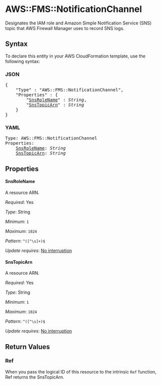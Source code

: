# AWS::FMS::NotificationChannel

Designates the IAM role and Amazon Simple Notification Service (SNS) topic that AWS Firewall Manager uses to record SNS logs.

## Syntax

To declare this entity in your AWS CloudFormation template, use the following syntax:

### JSON

<pre>
{
    "Type" : "AWS::FMS::NotificationChannel",
    "Properties" : {
        "<a href="#snsrolename" title="SnsRoleName">SnsRoleName</a>" : <i>String</i>,
        "<a href="#snstopicarn" title="SnsTopicArn">SnsTopicArn</a>" : <i>String</i>
    }
}
</pre>

### YAML

<pre>
Type: AWS::FMS::NotificationChannel
Properties:
    <a href="#snsrolename" title="SnsRoleName">SnsRoleName</a>: <i>String</i>
    <a href="#snstopicarn" title="SnsTopicArn">SnsTopicArn</a>: <i>String</i>
</pre>

## Properties

#### SnsRoleName

A resource ARN.

_Required_: Yes

_Type_: String

_Minimum_: <code>1</code>

_Maximum_: <code>1024</code>

_Pattern_: <code>^([^\s]+)$</code>

_Update requires_: [No interruption](https://docs.aws.amazon.com/AWSCloudFormation/latest/UserGuide/using-cfn-updating-stacks-update-behaviors.html#update-no-interrupt)

#### SnsTopicArn

A resource ARN.

_Required_: Yes

_Type_: String

_Minimum_: <code>1</code>

_Maximum_: <code>1024</code>

_Pattern_: <code>^([^\s]+)$</code>

_Update requires_: [No interruption](https://docs.aws.amazon.com/AWSCloudFormation/latest/UserGuide/using-cfn-updating-stacks-update-behaviors.html#update-no-interrupt)

## Return Values

### Ref

When you pass the logical ID of this resource to the intrinsic `Ref` function, Ref returns the SnsTopicArn.
